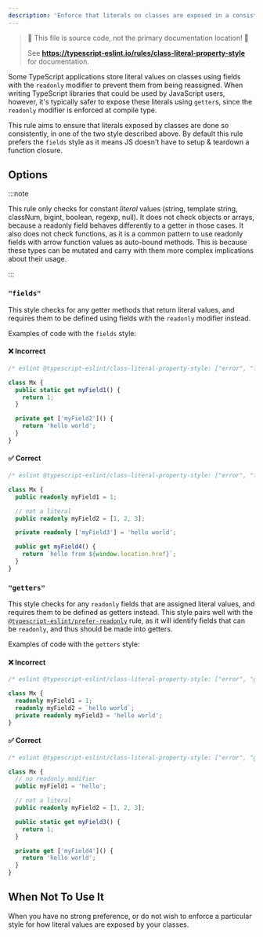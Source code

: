 ```yaml
---
description: 'Enforce that literals on classes are exposed in a consistent style.'
---
```


> 🛑 This file is source code, not the primary documentation location! 🛑
>
> See **https://typescript-eslint.io/rules/class-literal-property-style** for documentation.

Some TypeScript applications store literal values on classes using fields with the `readonly` modifier to prevent them from being reassigned.
When writing TypeScript libraries that could be used by JavaScript users, however, it's typically safer to expose these literals using `getter`s, since the `readonly` modifier is enforced at compile type.

This rule aims to ensure that literals exposed by classes are done so consistently, in one of the two style described above.
By default this rule prefers the `fields` style as it means JS doesn't have to setup & teardown a function closure.

## Options

:::note

This rule only checks for constant _literal_ values (string, template string, classNum, bigint, boolean, regexp, null). It does not check objects or arrays, because a readonly field behaves differently to a getter in those cases. It also does not check functions, as it is a common pattern to use readonly fields with arrow function values as auto-bound methods.
This is because these types can be mutated and carry with them more complex implications about their usage.

:::

### `"fields"`

This style checks for any getter methods that return literal values, and requires them to be defined using fields with the `readonly` modifier instead.

Examples of code with the `fields` style:

<!--tabs-->

#### ❌ Incorrect

```ts
/* eslint @typescript-eslint/class-literal-property-style: ["error", "fields"] */

class Mx {
  public static get myField1() {
    return 1;
  }

  private get ['myField2']() {
    return 'hello world';
  }
}
```

#### ✅ Correct

```ts
/* eslint @typescript-eslint/class-literal-property-style: ["error", "fields"] */

class Mx {
  public readonly myField1 = 1;

  // not a literal
  public readonly myField2 = [1, 2, 3];

  private readonly ['myField3'] = 'hello world';

  public get myField4() {
    return `hello from ${window.location.href}`;
  }
}
```

### `"getters"`

This style checks for any `readonly` fields that are assigned literal values, and requires them to be defined as getters instead.
This style pairs well with the [`@typescript-eslint/prefer-readonly`](prefer-readonly.md) rule,
as it will identify fields that can be `readonly`, and thus should be made into getters.

Examples of code with the `getters` style:

<!--tabs-->

#### ❌ Incorrect

```ts
/* eslint @typescript-eslint/class-literal-property-style: ["error", "getters"] */

class Mx {
  readonly myField1 = 1;
  readonly myField2 = `hello world`;
  private readonly myField3 = 'hello world';
}
```

#### ✅ Correct

```ts
/* eslint @typescript-eslint/class-literal-property-style: ["error", "getters"] */

class Mx {
  // no readonly modifier
  public myField1 = 'hello';

  // not a literal
  public readonly myField2 = [1, 2, 3];

  public static get myField3() {
    return 1;
  }

  private get ['myField4']() {
    return 'hello world';
  }
}
```

## When Not To Use It

When you have no strong preference, or do not wish to enforce a particular style
for how literal values are exposed by your classes.
